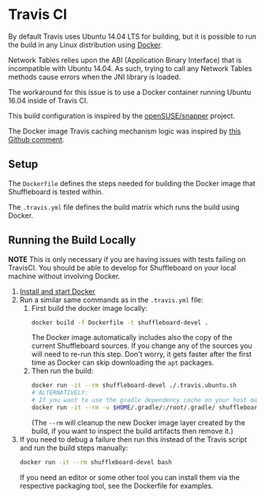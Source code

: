 # Travis CI

By default Travis uses Ubuntu 14.04 LTS for building,
but it is possible to run the build in any Linux distribution using [Docker](https://www.docker.com/).

Network Tables relies upon the ABI (Application Binary Interface) that is incompatible
with Ubuntu 14.04. As such, trying to call any Network Tables methods cause errors
when the JNI library is loaded.

The workaround for this issue is to use a Docker container running Ubuntu 16.04
inside of Travis CI.

This build configuration is inspired by the
[openSUSE/snapper](https://github.com/openSUSE/snapper) project.

The Docker image Travis caching mechanism logic was inspired by
[this Github comment](https://github.com/travis-ci/travis-ci/issues/5358#issuecomment-248915326).

## Setup
The `Dockerfile` defines the steps needed for building the Docker image that
Shuffleboard is tested within.

The `.travis.yml` file defines the build matrix which runs the build using Docker.

## Running the Build Locally

**NOTE** This is only necessary if you are having issues with tests failing on TravisCI.
You should be able to develop for Shuffleboard on your local machine without involving
Docker.

 1. [Install and start Docker](https://docs.docker.com/engine/installation/)
 2. Run a similar same commands as in the `.travis.yml` file:
    1. First build the docker image locally:
       ```bash
       docker build -f Dockerfile -t shuffleboard-devel .
       ```
       The Docker image automatically includes also the copy of the current Shuffleboard sources.
       If you change any of the sources you will need to re-run this step.
       Don't worry, it gets faster after the first time as Docker can skip downloading the
       `apt` packages.
    2. Then run the build:
       ```bash
       docker run -it --rm shuffleboard-devel ./.travis.ubuntu.sh
       # ALTERNATIVELY:
       # If you want to use the gradle dependency cache on your host machine:
       docker run -it --rm -v $HOME/.gradle/:/root/.gradle/ shuffleboard-devel ./.travis.ubuntu.sh
       ```
       (The `--rm` will cleanup the new Docker image layer created by the build,
       if you want to inspect the build artifacts then remove it.)
 3. If you need to debug a failure then run this instead of the Travis script and run the
    build steps manually:
    ```bash
    docker run -it --rm shuffleboard-devel bash
    ```
    If you need an editor or some other tool you can install them via the respective packaging tool,
    see the Dockerfile for examples.
